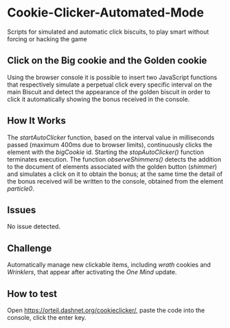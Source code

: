 # Cookie-Clicker-Automated-Mode
Scripts for simulated and automatic click biscuits, to play smart without forcing or hacking the game

## Click on the Big cookie and the Golden cookie
Using the browser console it is possible to insert two JavaScript functions that respectively simulate a perpetual click every specific interval on the main Biscuit and detect the appearance of the golden biscuit in order to click it automatically showing the bonus received in the console.

## How It Works
The *startAutoClicker* function, based on the interval value in milliseconds passed (maximum 400ms due to browser limits), continuously clicks the element with the *bigCookie* id. Starting the *stopAutoClicker()* function terminates execution.
The function *observeShimmers()* detects the addition to the document of elements associated with the golden button (*shimmer*) and simulates a click on it to obtain the bonus; at the same time the detail of the bonus received will be written to the console,  obtained from the element *particle0*.

## Issues
No issue detected.

## Challenge
Automatically manage new clickable items, including *wrath* cookies and *Wrinklers*, that appear after activating the *One Mind* update.

## How to test
Open https://orteil.dashnet.org/cookieclicker/, paste the code into the console, click the enter key.
